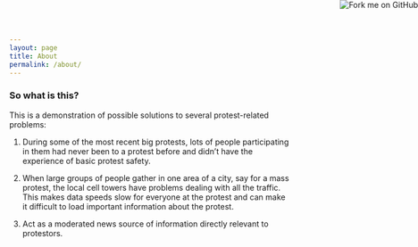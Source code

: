 ```yaml
---
layout: page
title: About
permalink: /about/
---
```


### So what is this?

This is a demonstration of possible solutions to several protest-related problems:

1. During some of the most recent big protests, lots of people participating in them had never been to a protest before and didn’t have the experience of basic protest safety. 

2. When large groups of people gather in one area of a city, say for a mass protest, the local cell towers have problems dealing with all the traffic. This makes data speeds slow for everyone at the protest and can make it difficult to load important information about the protest.

3. Act as a moderated news source of information directly relevant to protestors.


<a href="https://github.com/actsecure/protest.guide">
  <img style="position: absolute; top: 0; right: 0; border: 0;"
       src="https://s3.amazonaws.com/github/ribbons/forkme_right_red_aa0000.png" alt="Fork me on GitHub">
</a>

